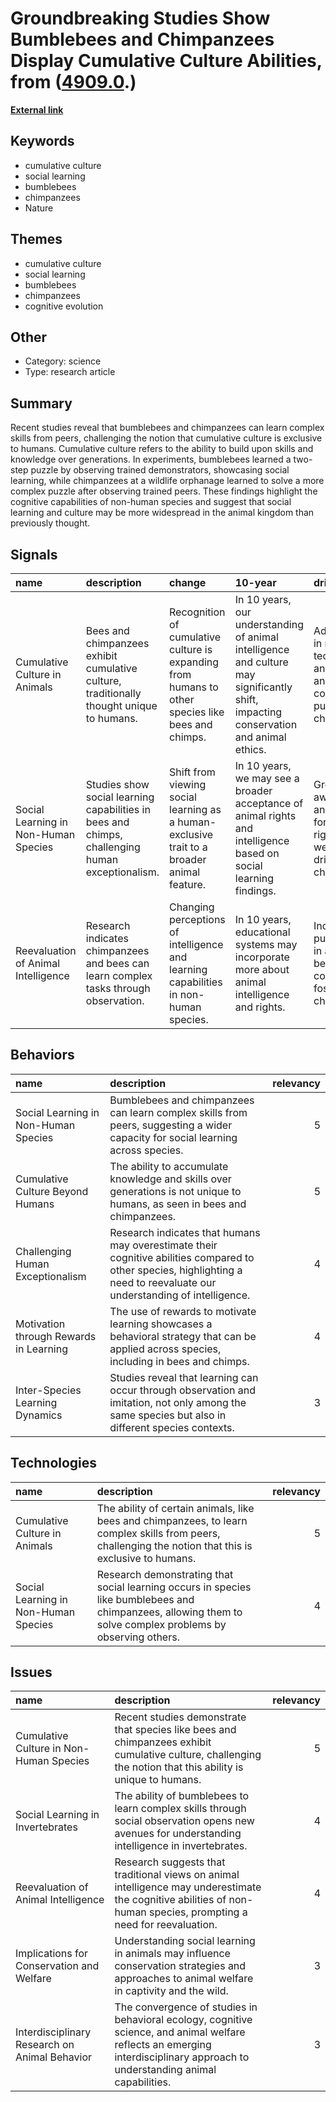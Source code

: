 # __Groundbreaking Studies Show Bumblebees and Chimpanzees Display Cumulative Culture Abilities__, from ([4909.0](https://kghosh.substack.com/p/4909.0).)

__[External link](https://phys.org/news/2024-03-humans-bees-chimps-skills.html)__



## Keywords

* cumulative culture
* social learning
* bumblebees
* chimpanzees
* Nature

## Themes

* cumulative culture
* social learning
* bumblebees
* chimpanzees
* cognitive evolution

## Other

* Category: science
* Type: research article

## Summary

Recent studies reveal that bumblebees and chimpanzees can learn complex skills from peers, challenging the notion that cumulative culture is exclusive to humans. Cumulative culture refers to the ability to build upon skills and knowledge over generations. In experiments, bumblebees learned a two-step puzzle by observing trained demonstrators, showcasing social learning, while chimpanzees at a wildlife orphanage learned to solve a more complex puzzle after observing trained peers. These findings highlight the cognitive capabilities of non-human species and suggest that social learning and culture may be more widespread in the animal kingdom than previously thought.

## Signals

| name                                 | description                                                                                     | change                                                                                            | 10-year                                                                                                                              | driving-force                                                                                 |   relevancy |
|:-------------------------------------|:------------------------------------------------------------------------------------------------|:--------------------------------------------------------------------------------------------------|:-------------------------------------------------------------------------------------------------------------------------------------|:----------------------------------------------------------------------------------------------|------------:|
| Cumulative Culture in Animals        | Bees and chimpanzees exhibit cumulative culture, traditionally thought unique to humans.        | Recognition of cumulative culture is expanding from humans to other species like bees and chimps. | In 10 years, our understanding of animal intelligence and culture may significantly shift, impacting conservation and animal ethics. | Advancements in research techniques and interest in animal cognition are pushing this change. |           4 |
| Social Learning in Non-Human Species | Studies show social learning capabilities in bees and chimps, challenging human exceptionalism. | Shift from viewing social learning as a human-exclusive trait to a broader animal feature.        | In 10 years, we may see a broader acceptance of animal rights and intelligence based on social learning findings.                    | Growing awareness and advocacy for animal rights and welfare are driving this change.         |           5 |
| Reevaluation of Animal Intelligence  | Research indicates chimpanzees and bees can learn complex tasks through observation.            | Changing perceptions of intelligence and learning capabilities in non-human species.              | In 10 years, educational systems may incorporate more about animal intelligence and rights.                                          | Increased public interest in animal behavior and cognition is fostering this change.          |           4 |

## Behaviors

| name                                   | description                                                                                                                                                               |   relevancy |
|:---------------------------------------|:--------------------------------------------------------------------------------------------------------------------------------------------------------------------------|------------:|
| Social Learning in Non-Human Species   | Bumblebees and chimpanzees can learn complex skills from peers, suggesting a wider capacity for social learning across species.                                           |           5 |
| Cumulative Culture Beyond Humans       | The ability to accumulate knowledge and skills over generations is not unique to humans, as seen in bees and chimpanzees.                                                 |           5 |
| Challenging Human Exceptionalism       | Research indicates that humans may overestimate their cognitive abilities compared to other species, highlighting a need to reevaluate our understanding of intelligence. |           4 |
| Motivation through Rewards in Learning | The use of rewards to motivate learning showcases a behavioral strategy that can be applied across species, including in bees and chimps.                                 |           4 |
| Inter-Species Learning Dynamics        | Studies reveal that learning can occur through observation and imitation, not only among the same species but also in different species contexts.                         |           3 |

## Technologies

| name                                 | description                                                                                                                                                 |   relevancy |
|:-------------------------------------|:------------------------------------------------------------------------------------------------------------------------------------------------------------|------------:|
| Cumulative Culture in Animals        | The ability of certain animals, like bees and chimpanzees, to learn complex skills from peers, challenging the notion that this is exclusive to humans.     |           5 |
| Social Learning in Non-Human Species | Research demonstrating that social learning occurs in species like bumblebees and chimpanzees, allowing them to solve complex problems by observing others. |           4 |

## Issues

| name                                          | description                                                                                                                                                                   |   relevancy |
|:----------------------------------------------|:------------------------------------------------------------------------------------------------------------------------------------------------------------------------------|------------:|
| Cumulative Culture in Non-Human Species       | Recent studies demonstrate that species like bees and chimpanzees exhibit cumulative culture, challenging the notion that this ability is unique to humans.                   |           5 |
| Social Learning in Invertebrates              | The ability of bumblebees to learn complex skills through social observation opens new avenues for understanding intelligence in invertebrates.                               |           4 |
| Reevaluation of Animal Intelligence           | Research suggests that traditional views on animal intelligence may underestimate the cognitive abilities of non-human species, prompting a need for reevaluation.            |           4 |
| Implications for Conservation and Welfare     | Understanding social learning in animals may influence conservation strategies and approaches to animal welfare in captivity and the wild.                                    |           3 |
| Interdisciplinary Research on Animal Behavior | The convergence of studies in behavioral ecology, cognitive science, and animal welfare reflects an emerging interdisciplinary approach to understanding animal capabilities. |           3 |